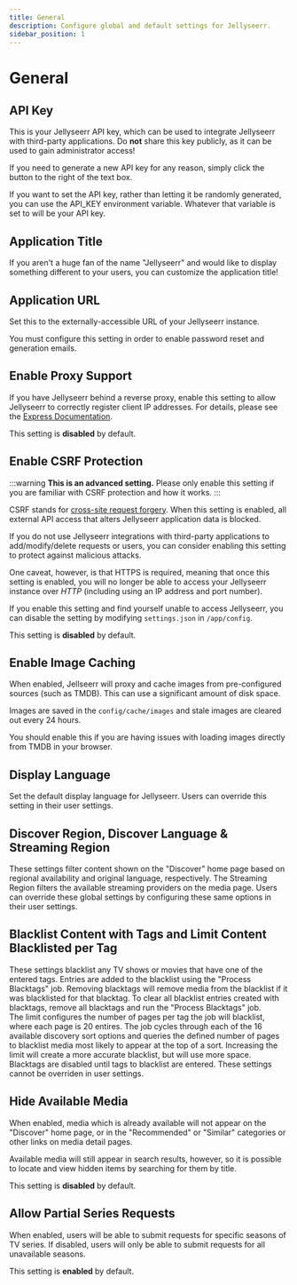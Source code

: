 ```yaml
---
title: General
description: Configure global and default settings for Jellyseerr.
sidebar_position: 1
---
```


# General

## API Key

This is your Jellyseerr API key, which can be used to integrate Jellyseerr with third-party applications. Do **not** share this key publicly, as it can be used to gain administrator access!

If you need to generate a new API key for any reason, simply click the button to the right of the text box.

If you want to set the API key, rather than letting it be randomly generated, you can use the API_KEY environment variable. Whatever that variable is set to will be your API key.

## Application Title

If you aren't a huge fan of the name "Jellyseerr" and would like to display something different to your users, you can customize the application title!

## Application URL

Set this to the externally-accessible URL of your Jellyseerr instance.

You must configure this setting in order to enable password reset and generation emails.

## Enable Proxy Support

If you have Jellyseerr behind a reverse proxy, enable this setting to allow Jellyseerr to correctly register client IP addresses. For details, please see the [Express Documentation](https://expressjs.com/en/guide/behind-proxies.html).

This setting is **disabled** by default.

## Enable CSRF Protection

:::warning
**This is an advanced setting.** Please only enable this setting if you are familiar with CSRF protection and how it works.
:::

CSRF stands for [cross-site request forgery](https://en.wikipedia.org/wiki/Cross-site_request_forgery). When this setting is enabled, all external API access that alters Jellyseerr application data is blocked.

If you do not use Jellyseerr integrations with third-party applications to add/modify/delete requests or users, you can consider enabling this setting to protect against malicious attacks.

One caveat, however, is that HTTPS is required, meaning that once this setting is enabled, you will no longer be able to access your Jellyseerr instance over _HTTP_ (including using an IP address and port number).

If you enable this setting and find yourself unable to access Jellyseerr, you can disable the setting by modifying `settings.json` in `/app/config`.

This setting is **disabled** by default.

## Enable Image Caching

When enabled, Jellseerr will proxy and cache images from pre-configured sources (such as TMDB). This can use a significant amount of disk space.

Images are saved in the `config/cache/images` and stale images are cleared out every 24 hours.

You should enable this if you are having issues with loading images directly from TMDB in your browser.

## Display Language

Set the default display language for Jellyseerr. Users can override this setting in their user settings.

## Discover Region, Discover Language & Streaming Region

These settings filter content shown on the "Discover" home page based on regional availability and original language, respectively. The Streaming Region filters the available streaming providers on the media page. Users can override these global settings by configuring these same options in their user settings.

## Blacklist Content with Tags and Limit Content Blacklisted per Tag

These settings blacklist any TV shows or movies that have one of the entered tags. Entries are added to the blacklist using the "Process Blacktags" job. Removing blacktags will remove media from the blacklist if it was blacklisted for that blacktag. To clear all blacklist entries created with blacktags, remove all blacktags and run the "Process Blacktags" job.  
The limit configures the number of pages per tag the job will blacklist, where each page is 20 entires. The job cycles through each of the 16 available discovery sort options and queries the defined number of pages to blacklist media most likely to appear at the top of a sort. Increasing the limit will create a more accurate blacklist, but will use more space.  
Blacktags are disabled until tags to blacklist are entered. These settings cannot be overriden in user settings.

## Hide Available Media

When enabled, media which is already available will not appear on the "Discover" home page, or in the "Recommended" or "Similar" categories or other links on media detail pages.

Available media will still appear in search results, however, so it is possible to locate and view hidden items by searching for them by title.

This setting is **disabled** by default.

## Allow Partial Series Requests

When enabled, users will be able to submit requests for specific seasons of TV series. If disabled, users will only be able to submit requests for all unavailable seasons.

This setting is **enabled** by default.
